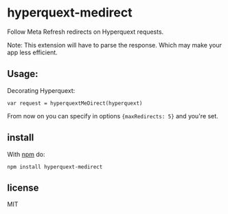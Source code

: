 # hyperquext-medirect

Follow Meta Refresh redirects on Hyperquext requests.

Note: This extension will have to parse the response. Which may make your app less efficient.

## Usage:

Decorating Hyperquext:

```
var request = hyperquextMeDirect(hyperquext)
```

From now on you can specify in options `{maxRedirects: 5}` and you're set.

## install

With [npm](https://npmjs.org) do:

```
npm install hyperquext-medirect
```

## license

MIT